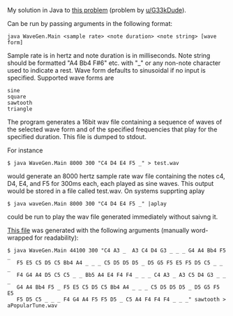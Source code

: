 My solution in Java to [this problem](https://www.reddit.com/r/dailyprogrammer/comments/4o74p3/20160615_challenge_271_intermediate_making_waves/) (problem by [u/G33kDude](https://www.reddit.com/user/G33kDude)).


Can be run by passing arguments in the following format:

    java WaveGen.Main <sample rate> <note duration> <note string> [wave form]

Sample rate is in hertz and note duration is in milliseconds.  Note string should be formatted "A4 Bb4 F#6" etc. with "_" or any non-note character used to indicate a rest.  Wave form defaults to sinusoidal if no input is specified.  Supported wave forms are

    sine
    square
    sawtooth
    triangle

The program generates a 16bit wav file containing a sequence of waves of the selected wave form and of the specified frequencies that play for the specified duration.  This file is dumped to stdout.
    
For instance

    $ java WaveGen.Main 8000 300 "C4 D4 E4 F5 _" > test.wav
    
would generate an 8000 hertz sample rate wav file containing the notes c4, D4, E4, and F5 for 300ms each, each played as sine waves.  This output would be stored in a file called test.wav.  On systems supprting aplay

    $ java waveGen.Main 8000 300 "C4 D4 E4 F5 _" |aplay

could be run to play the wav file generated immediately without saivng it.

[This file](http://vocaroo.com/i/s0YW8TyviKJD) was generated with the following arguments (manually word-wrapped for readability):

    $ java WaveGen.Main 44100 300 "C4 A3 _  A3 C4 D4 G3 _ _ _ G4 A4 Bb4 F5 _
       F5 E5 C5 D5 C5 Bb4 A4 _ _ _ C5 D5 D5 D5 _ D5 G5 F5 E5 F5 D5 C5 _ _ _
       F4 G4 A4 D5 C5 C5 _ _ Bb5 A4 E4 F4 F4 _ _ _ C4 A3 _ A3 C5 D4 G3 _ _ _
       G4 A4 Bb4 F5 _ F5 E5 C5 D5 C5 Bb4 A4 _ _ _ C5 D5 D5 D5 _ D5 G5 F5 E5
       F5 D5 C5 _ _ _ F4 G4 A4 F5 F5 D5 _ C5 A4 F4 F4 F4 _ _ _" sawtooth > aPopularTune.wav
